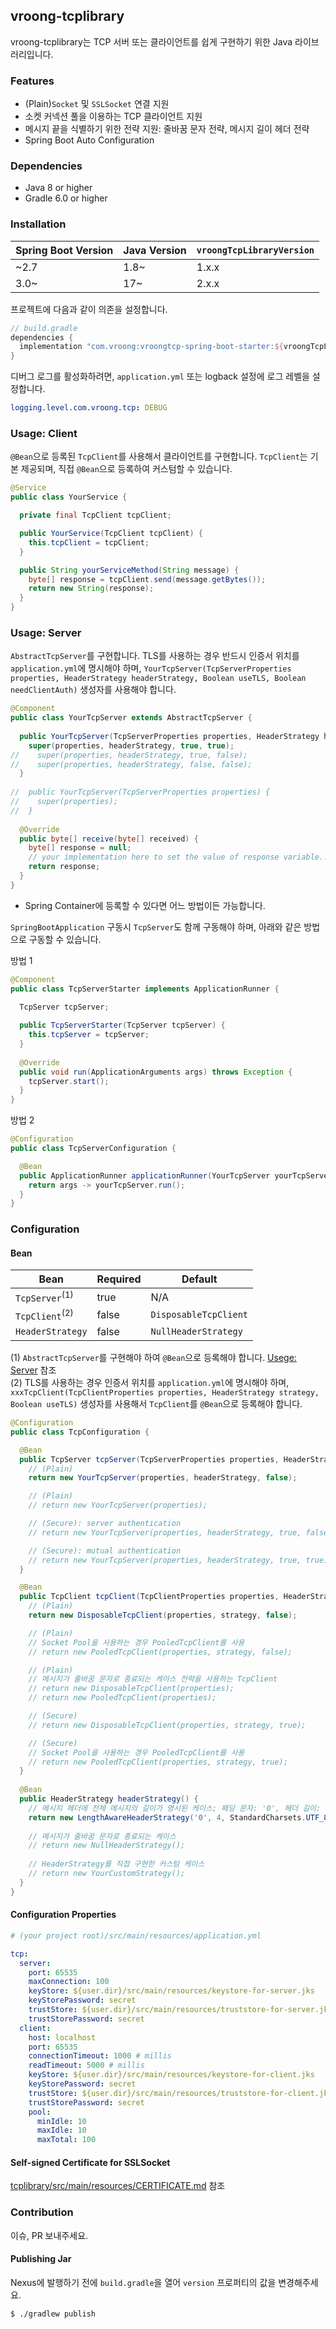 ## vroong-tcplibrary

vroong-tcplibrary는 TCP 서버 또는 클라이언트를 쉽게 구현하기 위한 Java 라이브러리입니다.

### Features

- (Plain)`Socket` 및 `SSLSocket` 연결 지원
- 소켓 커넥션 풀을 이용하는 TCP 클라이언트 지원
- 메시지 끝을 식별하기 위한 전략 지원: 줄바꿈 문자 전략, 메시지 길이 헤더 전략
- Spring Boot Auto Configuration

### Dependencies
- Java 8 or higher
- Gradle 6.0 or higher

### Installation

Spring Boot Version|Java Version|`vroongTcpLibraryVersion`
---|---|---
~2.7|1.8~|1.x.x
3.0~|17~|2.x.x

프로젝트에 다음과 같이 의존을 설정합니다.

```groovy
// build.gradle
dependencies {
  implementation "com.vroong:vroongtcp-spring-boot-starter:${vroongTcpLibraryVersion}";
}
```

디버그 로그를 활성화하려면, `application.yml` 또는 logback 설정에 로그 레벨을 설정합니다.

```yaml
logging.level.com.vroong.tcp: DEBUG
```

### Usage: Client

`@Bean`으로 등록된 `TcpClient`를 사용해서 클라이언트를 구현합니다. `TcpClient`는 기본 제공되며, 직접 `@Bean`으로 등록하여 커스텀할 수 있습니다.

```java
@Service
public class YourService {

  private final TcpClient tcpClient;

  public YourService(TcpClient tcpClient) {
    this.tcpClient = tcpClient;
  }

  public String yourServiceMethod(String message) {
    byte[] response = tcpClient.send(message.getBytes());
    return new String(response);
  }
}
```

### Usage: Server<a id="server-usage"></a>

`AbstractTcpServer`를 구현합니다. TLS를 사용하는 경우 반드시 인증서 위치를 `application.yml`에 명시해야 하며, `YourTcpServer(TcpServerProperties properties, HeaderStrategy headerStrategy, Boolean useTLS, Boolean needClientAuth)` 생성자를 사용해야 합니다.

```java
@Component
public class YourTcpServer extends AbstractTcpServer {
  
  public YourTcpServer(TcpServerProperties properties, HeaderStrategy headerStrategy) {
    super(properties, headerStrategy, true, true);
//    super(properties, headerStrategy, true, false);
//    super(properties, headerStrategy, false, false);
  }
  
//  public YourTcpServer(TcpServerProperties properties) {
//    super(properties);
//  }
  
  @Override
  public byte[] receive(byte[] received) {
    byte[] response = null;
    // your implementation here to set the value of response variable...
    return response;
  }
}
``` 
- Spring Container에 등록할 수 있다면 어느 방법이든 가능합니다.

`SpringBootApplication` 구동시 `TcpServer`도 함께 구동해야 하며, 아래와 같은 방법으로 구동할 수 있습니다.

방법 1
```java
@Component
public class TcpServerStarter implements ApplicationRunner {
  
  TcpServer tcpServer;

  public TcpServerStarter(TcpServer tcpServer) {
    this.tcpServer = tcpServer;
  }
  
  @Override
  public void run(ApplicationArguments args) throws Exception {
    tcpServer.start();
  }
}
```

방법 2
```java
@Configuration
public class TcpServerConfiguration {

  @Bean
  public ApplicationRunner applicationRunner(YourTcpServer yourTcpServer) {
    return args -> yourTcpServer.run();
  } 
}
```

### Configuration

#### Bean

Bean|Required|Default
---|---|---
`TcpServer`<sup>(1)</sup>|true|N/A 
`TcpClient`<sup>(2)</sup>|false|`DisposableTcpClient`
`HeaderStrategy`|false|`NullHeaderStrategy`

(1) `AbstractTcpServer`를 구현해야 하여 `@Bean`으로 등록해야 합니다. [Usege: Server](#server-usage) 참조  
(2) TLS를 사용하는 경우 인증서 위치를 `application.yml`에 명시해야 하며, `xxxTcpClient(TcpClientProperties properties, HeaderStrategy strategy, Boolean useTLS)` 생성자를 사용해서 `TcpClient`를 `@Bean`으로 등록해야 합니다.

```java
@Configuration
public class TcpConfiguration {

  @Bean
  public TcpServer tcpServer(TcpServerProperties properties, HeaderStrategy headerStrategy) {
    // (Plain)
    return new YourTcpServer(properties, headerStrategy, false);

    // (Plain)
    // return new YourTcpServer(properties);

    // (Secure): server authentication
    // return new YourTcpServer(properties, headerStrategy, true, false);

    // (Secure): mutual authentication
    // return new YourTcpServer(properties, headerStrategy, true, true);
  }

  @Bean
  public TcpClient tcpClient(TcpClientProperties properties, HeaderStrategy strategy) {
    // (Plain)
    return new DisposableTcpClient(properties, strategy, false);

    // (Plain)
    // Socket Pool을 사용하는 경우 PooledTcpClient를 사용
    // return new PooledTcpClient(properties, strategy, false);

    // (Plain)
    // 메시지가 줄바꿈 문자로 종료되는 케이스 전략을 사용하는 TcpClient
    // return new DisposableTcpClient(properties);
    // return new PooledTcpClient(properties);

    // (Secure)
    // return new DisposableTcpClient(properties, strategy, true);

    // (Secure)
    // Socket Pool을 사용하는 경우 PooledTcpClient를 사용
    // return new PooledTcpClient(properties, strategy, true);
  }
  
  @Bean
  public HeaderStrategy headerStrategy() {
    // 메시지 헤더에 전체 메시지의 길이가 명시된 케이스; 패딩 문자: '0', 헤더 길이: 4, 인코딩: utf-8 
    return new LengthAwareHeaderStrategy('0', 4, StandardCharsets.UTF_8);
    
    // 메시지가 줄바꿈 문자로 종료되는 케이스
    // return new NullHeaderStrategy();
    
    // HeaderStrategy를 직접 구현한 커스텀 케이스
    // return new YourCustomStrategy();
  }
}
```

#### Configuration Properties

```yaml
# (your project root)/src/main/resources/application.yml

tcp:
  server:
    port: 65535
    maxConnection: 100
    keyStore: ${user.dir}/src/main/resources/keystore-for-server.jks
    keyStorePassword: secret
    trustStore: ${user.dir}/src/main/resources/truststore-for-server.jks
    trustStorePassword: secret
  client:
    host: localhost
    port: 65535
    connectionTimeout: 1000 # millis
    readTimeout: 5000 # millis
    keyStore: ${user.dir}/src/main/resources/keystore-for-client.jks
    keyStorePassword: secret
    trustStore: ${user.dir}/src/main/resources/truststore-for-client.jks
    trustStorePassword: secret
    pool:
      minIdle: 10
      maxIdle: 10
      maxTotal: 100
```

#### Self-signed Certificate for SSLSocket

[tcplibrary/src/main/resources/CERTIFICATE.md](tcplibrary/src/main/resources/CERTIFICATE.md) 참조

### Contribution

이슈, PR 보내주세요.

#### Publishing Jar

Nexus에 발행하기 전에 `build.gradle`을 열어 `version` 프로퍼티의 값을 변경해주세요. 

```shell
$ ./gradlew publish
```
